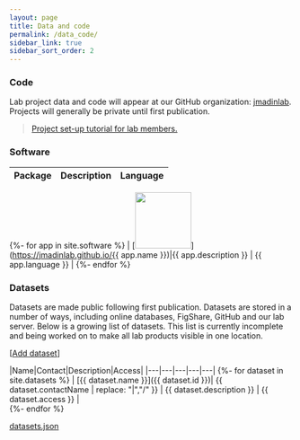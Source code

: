 ```yaml
---
layout: page
title: Data and code
permalink: /data_code/
sidebar_link: true
sidebar_sort_order: 2
---
```


### Code

Lab project data and code will appear at our GitHub organization: [jmadinlab](https://github.com/orgs/jmadinlab). Projects will generally be private until first publication.

> [Project set-up tutorial for lab members.](/data_code_tutorial)

### Software

|Package   |Description|Language|
|---|---|---|
{%- for app in site.software %}
| [<img src="/assets/{{ app.name }}.png" width="100px" />](https://jmadinlab.github.io/{{ app.name }})|{{ app.description }} |   {{ app.language }} |
{%- endfor %}





### Datasets

Datasets are made public following first publication. Datasets are stored in a number of ways, including online databases, FigShare, GitHub and our lab server. Below is a growing list of datasets. This list is currently incomplete and being worked on to make all lab products visible in one location.

[[Add dataset](https://github.com/jmadinlab/jmadinlab.github.io/issues/new?assignees=jmadin&labels=add+dataset&template=add-dataset.md&title=I%27d+like+to+add+a+dataset+to+the+lab)]

|Name|Contact|Description|Access|
|---|---|---|---|---|
{%- for dataset in site.datasets %}
| [{{ dataset.name }}]({{ dataset.id }})| {{ dataset.contactName | replace: "|","/" }} | {{ dataset.description }} | {{ dataset.access }} |  
{%- endfor %}

[datasets.json](/datasets.json)
